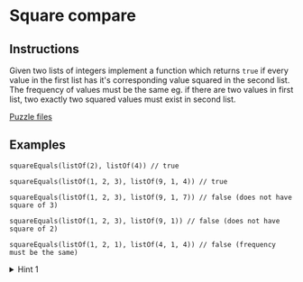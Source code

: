 # Square compare

## Instructions

Given two lists of integers implement a function which returns `true` if every value in the first list has it's corresponding value squared
in the second list. The frequency of values must be the same eg. if there are two values in first list, two exactly two squared values must
exist in second list.

[Puzzle files](.)

## Examples

```
squareEquals(listOf(2), listOf(4)) // true

squareEquals(listOf(1, 2, 3), listOf(9, 1, 4)) // true

squareEquals(listOf(1, 2, 3), listOf(9, 1, 7)) // false (does not have square of 3)

squareEquals(listOf(1, 2, 3), listOf(9, 1)) // false (does not have square of 2)

squareEquals(listOf(1, 2, 1), listOf(4, 1, 4)) // false (frequency must be the same)
```

<details>
<summary>Hint 1</summary>
Use frequency counter
</details>
